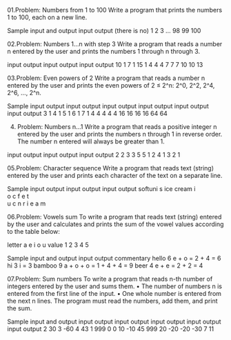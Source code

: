 01.Problem: Numbers from 1 to 100
Write a program that prints the numbers 1 to 100, each on a new line.

Sample input and output
input	         output
(there is no)	 1
2
3
…
98
99
100

02.Problem: Numbers 1...n with step 3
Write a program that reads a number n entered by the user and prints the numbers 1 through n through 3.

input	output	         input	output	            input	output
10    1                7      1                   15    1
      4                       4                         4
      7                       7                         7
      10                                                10
                                                        13

03.Problem: Even powers of 2
Write a program that reads a number n entered by the user and prints the even powers of 2 ≤ 2^n: 2^0, 2^2, 2^4, 2^6, …, 2^n.

Sample input output
input	  output	input	  output	input	  output		input	  output		input	  output
3       1         4       1         5       1               6       1               7       1
        4                 4                 4                       4                       4
                          16                16                      16                      16
                                                                    64                      64

04. Problem: Numbers n...1
Write a program that reads a positive integer n entered by the user and prints the numbers n through 1 in reverse order.
The number n entered will always be greater than 1.

input	output	input	output		input	output
2     2           3     3                 5     5
      1                 2                       4
                        1                       3
                                                2
                                                1

05.Problem: Character sequence
Write a program that reads text (string) entered by the user and prints each character of the text on a separate line.  

Sample input output
input	       output	input	     output
softuni      s          ice cream  i                              
             o                     c
             f                     e
             t                    
             u                     c
             n                     r
             i                     e
                                   a
                                   m

06.Problem: Vowels sum 
To write a program that reads text (string) entered by the user and calculates and prints the sum of the vowel values according to the table below:

letter	a	e	i	o	u
value	      1	2	3	4	5

Sample input and output
input	  output   commentary
hello	  6	     e + o = 2 + 4 = 6
hi	  3	     i = 3
bamboo  9	     a + o + o = 1 + 4 + 4 = 9
beer	  4	     e + e = 2 + 2 = 4

07.Problem: Sum numbers
To write a program that reads n-th number of integers entered by the user and sums them.
• The number of numbers n is entered from the first line of the input.
• One whole number is entered from the next n lines.
The program must read the numbers, add them, and print the sum.

Sample input and output
input	 output		input	 output	input	 output	input	 output	input	 output
2      30               3      -60        4      43         1      999        0      0
10                      -10               45                999
20                      -20              -20
                        -30               7
                                          11

